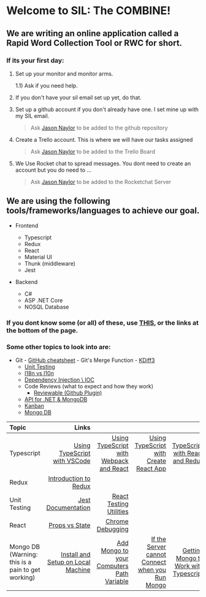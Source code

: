 # Welcome to SIL: The COMBINE!

## We are writing an online application called a Rapid Word Collection Tool or RWC for short.

### If its your first day:

1.  Set up your monitor and monitor arms.

    1.1) Ask if you need help.

2.  If you don't have your sil email set up yet, do that.

3.  Set up a github account if you don't already have one. I set mine up with my SIL email.

    > Ask [Jason Naylor](mailto:Jason_Naylor@sil.org) to be added to the github repository

4.  Create a Trello account. This is where we will have our tasks assigned

    > Ask [Jason Naylor](mailto:Jason_Naylor@sil.org) to be added to the Trello Board

5.  We Use Rocket chat to spread messages. You dont need to create an account but you do need to ...
    > Ask [Jason Naylor](mailto:Jason_Naylor@sil.org) to be added to the Rocketchat Server

## We are using the following tools/frameworks/languages to achieve our goal.

- Frontend

  - Typescript
  - Redux
  - React
  - Material UI
  - Thunk (middleware)
  - Jest

- Backend
  - C#
  - ASP .NET Core
  - NOSQL Database

### If you dont know some (or all) of these, use [THIS](https://books.goalkicker.com/), or the links at the bottom of the page.

### Some other topics to look into are:

- Git - [GitHub cheatsheet](https://education.github.com/https://education.github.com/git-cheat-sheet-education.pdf) - Git's Merge Function - [KDiff3](http://kdiff3.sourceforge.net/)
  - [Unit Testing](https://docs.microsoft.com/en-us/aspnet/web-api/overview/testing-and-debugging/unit-testing-with-aspnet-web-api)
  - [I18n vs I10n](https://stackoverflow.com/questions/754520/what-is-the-actual-differences-between-i18n-l10n-g11n-and-specifically-what-does)
  - [Dependency Injection \ IOC](https://docs.microsoft.com/en-us/aspnet/core/fundamentals/dependency-injection?view=aspnetcore-2.2)
  - Code Reviews (what to expect and how they work)
    - [Reviewable (Github Plugin)](https://reviewable.io/)
  - [API for .NET & MongoDB](https://docs.microsoft.com/en-us/aspnet/core/tutorials/first-mongo-app?view=aspnetcore-2.2&tabs=visual-studio)
  - [Kanban](https://www.atlassian.com/agile/kanban)
  - [Mongo DB](https://www.mongodb.com/)

| Topic                                             |                                                                                                                                                   Links |                                                                                                                                                                                   |                                                                                                                                                            |                                                                                                                     |
| :------------------------------------------------ | ------------------------------------------------------------------------------------------------------------------------------------------------------: | --------------------------------------------------------------------------------------------------------------------------------------------------------------------------------: | ---------------------------------------------------------------------------------------------------------------------------------------------------------: | ------------------------------------------------------------------------------------------------------------------: |
| Typescript                                        |                                                       [Using TypeScript with VSCode](https://code.visualstudio.com/docs/typescript/typescript-tutorial) |                                                                      [Using TypeScript with Webpack and React](https://www.typescriptlang.org/docs/handbook/react-&-webpack.html) |                                               [Using TypeScript with Create React App](https://facebook.github.io/create-react-app/docs/adding-typescript) |                       [TypeScript with React and Redux](https://github.com/piotrwitek/react-redux-typescript-guide) |
| Redux                                             |                                                                                     [Introduction to Redux](https://redux.js.org/basics/basic-tutorial) |
| Unit Testing                                      |                                                                                         [Jest Documentation](https://jestjs.io/docs/en/getting-started) |                                                                                                               [React Testing Utilities](https://reactjs.org/docs/test-utils.html) |
| React                                             |                                  [Props vs State](https://stackoverflow.com/questions/27991366/what-is-the-difference-between-state-and-props-in-react) |                              [Chrome Debugging](https://medium.com/@auchenberg/live-edit-and-debug-your-react-apps-directly-from-vs-code-without-leaving-the-editor-2da489ed905f) |
| Mongo DB (Warning: this is a pain to get working) | [Install and Setup on Local Machine](https://docs.bmc.com/docs/digitalworkplaceadvanced/34/installing-and-setting-up-mongodb-on-windows-740861688.html) | [Add Mongo to your Computers Path Variable](https://stackoverflow.com/questions/42159481/mongodb-node-js-module-mongo-is-not-recognised-as-an-internal-or-external-comm/48840077) | [If the Server cannot Connect when you Run Mongo](https://stackoverflow.com/questions/23726684/mongodb-on-a-windows-7-machine-no-connection-could-be-made) | [Getting Mongo to Work with Typescript](https://tutorialedge.net/typescript/typescript-mongodb-beginners-tutorial/) | [understnading the structure of mongo](https://www.tutorialspoint.com/mongodb/mongodb_create_collection.htm) |
